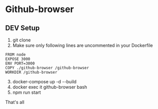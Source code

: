 # Github-browser

## DEV Setup
1. git clone
2. Make sure only following lines are uncommented in your Dockerfile
```
FROM node
EXPOSE 3000
ENV PORT=3000
COPY ./github-browser /github-browser
WORKDIR /github-browser
```
3. docker-compose up -d --build
4. docker exec it github-browser bash
5. npm run start


That's all
